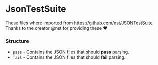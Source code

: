 # JsonTestSuite

These files where imported from https://github.com/nst/JSONTestSuite
Thanks to the creator @nst for providing these ♥

### Structure

- `pass` - Contains the JSON files that should **pass** parsing.
- `fail` - Contains the JSON files that should **fail** parsing.

